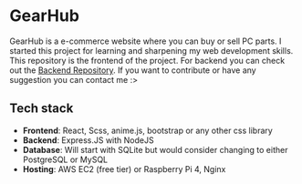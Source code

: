 # GearHub

GearHub is a e-commerce website where you can buy or sell PC parts. I started this project for learning and sharpening my web development skills. This repository is the frontend of the project. For backend you can check out the [Backend Repository][backend_link]. If you want to contribute or have any suggestion you can contact me :>

## Tech stack

- **Frontend**: React, Scss, anime.js, bootstrap or any other css library
- **Backend**: Express.JS with NodeJS
- **Database**: Will start with SQLite but would consider changing to either PostgreSQL or MySQL
- **Hosting**: AWS EC2 (free tier) or Raspberry Pi 4, Nginx





[backend_link]: https://github.com/runtime-terror-028/gearhub-backend
